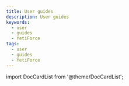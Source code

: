 ```yaml
---
title: User guides
description: User guides
keywords:
  - user
  - guides
  - YetiForce
tags:
  - user
  - guides
  - YetiForce
---
```


import DocCardList from '@theme/DocCardList';

<DocCardList />
